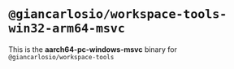 # `@giancarlosio/workspace-tools-win32-arm64-msvc`

This is the **aarch64-pc-windows-msvc** binary for `@giancarlosio/workspace-tools`
